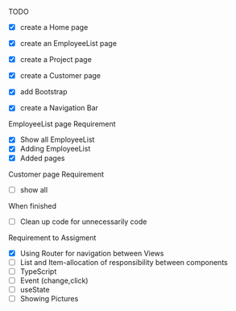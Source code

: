 TODO
* [x] create a Home page
* [x] create an EmployeeList page
* [x] create a Project page
* [x] create a Customer page
* [x] add Bootstrap
* [x] create a Navigation Bar


EmployeeList page Requirement
* [x] Show all EmployeeList
* [x] Adding EmployeeList
* [x] Added pages

Customer page Requirement
* [ ] show all 

When finished
* [ ] Clean up code for unnecessarily code 

Requirement to Assigment
* [x] Using Router for navigation between Views
* [ ] List and Item-allocation of responsibility between components
* [ ] TypeScript
* [ ] Event (change,click)
* [ ] useState
* [ ] Showing Pictures